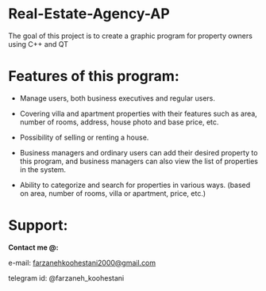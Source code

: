 # Real-Estate-Agency-AP
The goal of this project is to create a graphic program for property owners using C++ and QT

# Features of this program:

* Manage users, both business executives and regular users.

* Covering villa and apartment properties with their features such as area, number of rooms, address, house photo and base price, etc.

* Possibility of selling or renting a house.

* Business managers and ordinary users can add their desired property to this program, and business managers can also view the list of properties in the system.

* Ability to categorize and search for properties in various ways. (based on area, number of rooms, villa or apartment, price, etc.)

# Support:

**Contact me @:**

e-mail: farzanehkoohestani2000@gmail.com

telegram id: @farzaneh_koohestani
